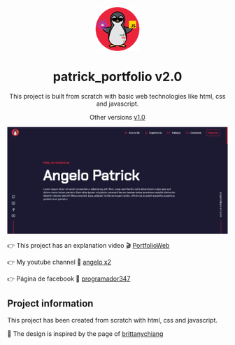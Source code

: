 <div align="center">
  <img src="images/ANGELO PATRICK-modified.png" alt="Logo" title="Logo" width="100px">
</div>
<h1 align="center">
  patrick_portfolio v2.0
</h1>
<p align="center"> 
This project is built from scratch with basic web technologies like html, css and javascript.
</p>
<p align="center">
  Other versions
    <a href="https://github.com/DonVoid18/angelopatrick" target="_blank">v1.0</a>
</p>
<p align="center">
  <a href="https://donvoid18.github.io/patrick_portfolio2/" target="_blank">
    <img src="images/image_portafolio_web.png" alt="Portafolio Web" title="Portafolio Web" />
  </a>
</p>
<p align="left">
    &#128073; This project has an explanation video &#127916;
    <a href="https://github.com/DonVoid18/angelopatrick" target="_blank">PortfolioWeb</a>
</p>
<p align="left">
    &#128073; My youtube channel &#127909;
    <a href="https://www.youtube.com/c/angelox2Patrick" target="_blank">angelo x2</a>
</p>
<p align="left">
    &#128073; Página de facebook &#128153;
    <a href="https://www.facebook.com/Programador347-101320832263307" target="_blank">programador347</a>
</p>
<h2 align="left">
  Project information
</h2>
<p align="left"> 
This project has been created from scratch with html, css and javascript.
</p>
<p align="left"> 
&#127775; The design is inspired by the page of <a href="https://brittanychiang.com/" target="_blank">brittanychiang</a>
</p>
